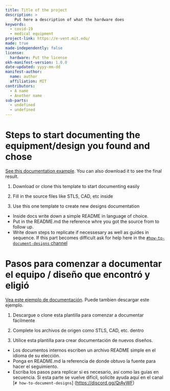 ```yaml
---
title: Title of the project
description: > 
    Put here a description of what the hardware does
keywords:
  - covid-19
  - medical equipment
project-link: https://e-vent.mit.edu/
made: true
made-independently: false
license:
  hardware: Put the license
okh-manifest-version: 1.0.0
date-updated: yyyy-mm-dd
manifest-author:
  name: author
  affiliation: MIT
contributors:
  - A name
  - Another name
sub-parts:
  - undefined
  - undefined
---
```

# Steps to start documenting the equipment/design you found and chose 
[See this documentation example](https://github.com/CombatCovid/medical-shields-for-3d-printing). You can also download it to see the final result.
1. Download or clone this template to start documenting easily
2. Fill in the source files like STLS, CAD, etc inside

3. Use this one template to create new designs documentation
- Inside docs write down a simple README in language of choice.
- Put in the README.md the reference whre you got the source from to follow up.
- Write down steps to replicate if necessesary as well as guides in sequence.
If this part becomes difficult ask for help here in the [`#how-to-document-designs` channel ](https://discord.gg/QrAyWF)

# Pasos para comenzar a documentar el equipo / diseño que encontró y eligió
[Vea este ejemplo de documentación](https://github.com/CombatCovid/medical-shields-for-3d-printing). Puede tambien descargar este ejemplo.
1. Descargue o clone esta plantilla para comenzar a documentar fácilmente
2. Complete los archivos de origen como STLS, CAD, etc. dentro

3. Utilice esta plantilla para crear documentación de nuevos diseños.
- Los documentos internos escriben un archivo README simple en el idioma de su elección.
- Ponga en README.md la referencia de donde obtuvo la fuente para hacer el seguimiento.
- Escriba los pasos para replicar si es necesario, así como las guías en secuencia.
Si esta parte se vuelve difícil, solicite ayuda aquí en el canal [`# how-to-document-designs`] (https://discord.gg/QrAyWF)